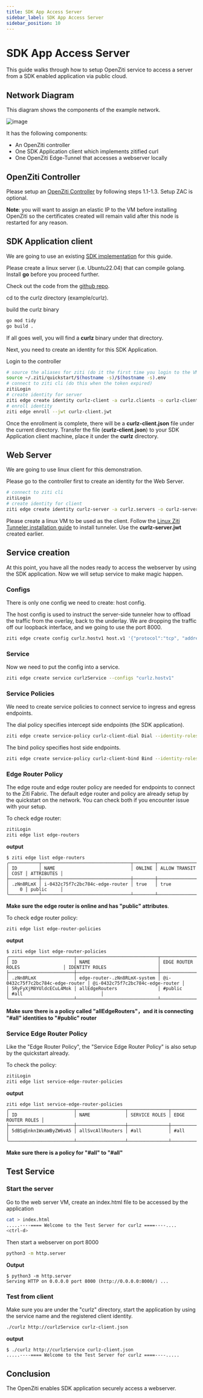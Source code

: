 ```yaml
---
title: SDK App Access Server
sidebar_label: SDK App Access Server
sidebar_position: 10
---
```


# SDK App Access Server

This guide walks through how to setup OpenZiti service to access a server from a SDK enabled application via public cloud.

## Network Diagram

This diagram shows the components of the example network.

![image](/img/SDK-app-access-server.jpg)

It has the following components:

* An OpenZiti controller
* One SDK Application client which implements zitified curl
* One OpenZiti Edge-Tunnel that accesses a webserver locally

## OpenZiti Controller

Please setup an [OpenZiti Controller](https://openziti.io/docs/guides/Public_Cloud_Deployment/Controller) by following steps 1.1-1.3. Setup ZAC is optional.

**Note**: you will want to assign an elastic IP to the VM before installing OpenZiti so the certificates created will remain valid after this node is restarted for any reason.

## SDK Application client

We are going to use an existing [SDK implementation](https://github.com/openziti/sdk-golang/tree/main/example/curlz) for this guide.

Please create a linux server (i.e. Ubuntu22.04) that can compile golang. Install **go** before you proceed further.

Check out the code from the [github repo](https://github.com/openziti/sdk-golang.git).

cd to the curlz directory (example/curlz).

build the curlz binary
```bash
go mod tidy
go build .
```

If all goes well, you will find a **curlz** binary under that directory.

Next, you need to create an identity for this SDK Application.

Login to the controller
```bash
# source the aliases for ziti (do it the first time you login to the VM)
source ~/.ziti/quickstart/$(hostname -s)/$(hostname -s).env
# connect to ziti cli (do this when the token expired)
zitiLogin
# create identity for server
ziti edge create identity curlz-client -a curlz.clients -o curlz-client.jwt
# enroll identity
ziti edge enroll --jwt curlz-client.jwt
```
Once the enrollment is complete, there will be a **curlz-client.json** file under the current directory. Transfer the file (**curlz-client.json**) to your SDK Application client machine, place it under the **curlz** directory.

## Web Server

We are going to use linux client for this demonstration. 

Please go to the controller first to create an identity for the Web Server.
```bash
# connect to ziti cli
zitiLogin
# create identity for client
ziti edge create identity curlz-server -a curlz.servers -o curlz-server.jwt
```

Please create a linux VM to be used as the client. Follow the [Linux Ziti Tunneler installation guide](https://openziti.io/docs/reference/tunnelers/linux/) to install tunneler. Use the **curlz-server.jwt** created earlier.

## Service creation

At this point, you have all the nodes ready to access the webserver by using the SDK application. Now we will setup service to make magic happen.

### Configs

There is only one config we need to create: host config.

The host config is used to instruct the server-side tunneler how to offload the traffic from the overlay, back to the underlay. We are dropping the traffic off our loopback interface, and we going to use the port 8000.

```bash
ziti edge create config curlz.hostv1 host.v1 '{"protocol":"tcp", "address":"localhost","port":'8000'}'
```

### Service
Now we need to put the config into a service.

```bash
ziti edge create service curlzService --configs "curlz.hostv1" 
```

### Service Policies

We need to create service policies to connect service to ingress and egress endpoints.

The dial policy specifies intercept side endpoints (the SDK application).

```bash
ziti edge create service-policy curlz-client-dial Dial --identity-roles '#curlz.clients' --service-roles '@curlzService'
```

The bind policy specifies host side endpoints.

```bash
ziti edge create service-policy curlz-client-bind Bind --identity-roles '#curlz.servers' --service-roles '@curlzService'
```

### Edge Router Policy

The edge route and edge router policy are needed for endpoints to connect to the Ziti Fabric. The default edge router and policy are already setup by the quickstart on the network. You can check both if you encounter issue with your setup.

To check edge router:
```bash
zitiLogin
ziti edge list edge-routers
```

**output**
```
$ ziti edge list edge-routers
╭───────────┬─────────────────────────────────┬────────┬───────────────┬──────┬────────────╮
│ ID        │ NAME                            │ ONLINE │ ALLOW TRANSIT │ COST │ ATTRIBUTES │
├───────────┼─────────────────────────────────┼────────┼───────────────┼──────┼────────────┤
│ .zNn8RLmX │ i-0432c75f7c2bc784c-edge-router │ true   │ true          │    0 │ public     │
╰───────────┴─────────────────────────────────┴────────┴───────────────┴──────┴────────────╯
```

**Make sure the edge router is online and has "public" attributes**.


To check edge router policy:
```bash
ziti edge list edge-router-policies
```

**output**
```
$ ziti edge list edge-router-policies
╭────────────────────────┬──────────────────────────────┬──────────────────────────────────┬──────────────────────────────────╮
│ ID                     │ NAME                         │ EDGE ROUTER ROLES                │ IDENTITY ROLES                   │
├────────────────────────┼──────────────────────────────┼──────────────────────────────────┼──────────────────────────────────┤
│ .zNn8RLmX              │ edge-router-.zNn8RLmX-system │ @i-0432c75f7c2bc784c-edge-router │ @i-0432c75f7c2bc784c-edge-router │
│ 5RyFyXjM8YUldcECuL4Mok │ allEdgeRouters               │ #public                          │ #all                             │
╰────────────────────────┴──────────────────────────────┴──────────────────────────────────┴──────────────────────────────────╯
```

**Make sure there is a policy called "allEdgeRouters"，and it is connecting "#all" identities to "#public" router**

### Service Edge Router Policy

Like the "Edge Router Policy", the "Service Edge Router Policy" is also setup by the quickstart already.

To check the policy:
```bash
zitiLogin
ziti edge list service-edge-router-policies
```
**output**
```
ziti edge list service-edge-router-policies
╭────────────────────────┬──────────────────┬───────────────┬───────────────────╮
│ ID                     │ NAME             │ SERVICE ROLES │ EDGE ROUTER ROLES │
├────────────────────────┼──────────────────┼───────────────┼───────────────────┤
│ 5dBSqEnkn1WxaWByZW6vA5 │ allSvcAllRouters │ #all          │ #all              │
╰────────────────────────┴──────────────────┴───────────────┴───────────────────╯
```

**Make sure there is a policy for "#all" to "#all"**

## Test Service

### Start the server

Go to the web server VM, create an index.html file to be accessed by the application
```bash
cat > index.html
.....----==== Welcome to the Test Server for curlz ====----....
<ctrl-d>
```

Then start a webserver on port 8000
```bash
python3 -m http.server
```

**Output**
```
$ python3 -m http.server
Serving HTTP on 0.0.0.0 port 8000 (http://0.0.0.0:8000/) ...
```

### Test from client

Make sure you are under the "curlz" directory, start the application by using the service name and the registered client identity.
```bash
./curlz http://curlzService curlz-client.json
```

**output**
```
$ ./curlz http://curlzService curlz-client.json
.....----==== Welcome to the Test Server for curlz ====----.....
```


## Conclusion

The OpenZiti enables SDK application securely access a webserver. 
